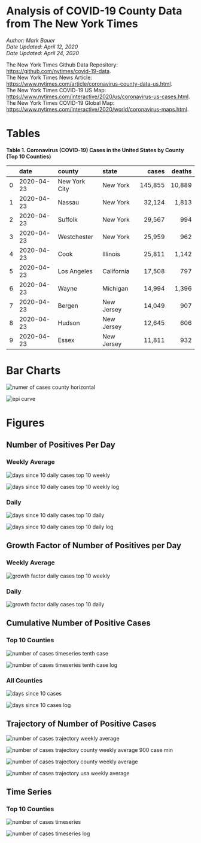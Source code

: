 # Analysis of COVID-19 County Data from The New York Times

*Author: Mark Bauer*  
*Date Updated: April 12, 2020*  
*Date Updated: April 24, 2020*

The New York Times Github Data Repository: https://github.com/nytimes/covid-19-data.   
The New York Times News Article: https://www.nytimes.com/article/coronavirus-county-data-us.html.  
The New York Times COVID-19 US Map: https://www.nytimes.com/interactive/2020/us/coronavirus-us-cases.html.   
The New York Times COVID-19 Global Map: https://www.nytimes.com/interactive/2020/world/coronavirus-maps.html.  


# Tables

**Table 1. Coronavirus (COVID-19) Cases in the United States by County (Top 10 Counties)**

|    | date       | county        | state      | cases   | deaths   |
|---:|:-----------|:--------------|:-----------|--------:|---------:|
|  0 | 2020-04-23 | New York City | New York   | 145,855 | 10,889   |
|  1 | 2020-04-23 | Nassau        | New York   | 32,124  | 1,813    |
|  2 | 2020-04-23 | Suffolk       | New York   | 29,567  | 994      |
|  3 | 2020-04-23 | Westchester   | New York   | 25,959  | 962      |
|  4 | 2020-04-23 | Cook          | Illinois   | 25,811  | 1,142    |
|  5 | 2020-04-23 | Los Angeles   | California | 17,508  | 797      |
|  6 | 2020-04-23 | Wayne         | Michigan   | 14,994  | 1,396    |
|  7 | 2020-04-23 | Bergen        | New Jersey | 14,049  | 907      |
|  8 | 2020-04-23 | Hudson        | New Jersey | 12,645  | 606      |
|  9 | 2020-04-23 | Essex         | New Jersey | 11,811  | 932      | 


# Bar Charts

![numer of cases county horizontal](figures/counties-barh.png)  

![epi curve](figures/epi_curve.png)  


# Figures

##  Number of Positives Per Day

### Weekly Average

![days since 10 daily cases top 10 weekly](figures/10-cases-timeseries-by-county-top-10-weekly.png)

![days since 10 daily cases top 10 weekly log](figures/10-cases-timeseries-by-county-top-10-weekly-log.png) 

### Daily

![days since 10 daily cases top 10 daily](figures/10-cases-timeseries-by-county-top-10-daily.png)

![days since 10 daily cases top 10 daily log](figures/10-cases-timeseries-by-county-top-10-daily-log.png)


##  Growth Factor of Number of Positives per Day

### Weekly Average

![growth factor daily cases top 10 weekly](figures/growth-factor-top-10-weekly.png)

### Daily 

![growth factor daily cases top 10 daily](figures/growth-factor-top-10-daily.png)


## Cumulative Number of Positive Cases  

### Top 10 Counties
![number of cases timeseries tenth case](figures/county-timeseries-tenth-case.png)

![number of cases timeseries tenth case log](figures/county-timeseries-tenth-case-log.png)  

### All Counties
![days since 10 cases](figures/10-cases-timeseries-all-counties.png)

![days since 10 cases log](figures/10-cases-timeseries-all-counties-log.png)


## Trajectory of Number of Positive Cases

![number of cases trajectory weekly average](figures/county-trajectory-weekly-plot.png)   

![number of cases trajectory county weekly average 900 case min](figures/all-counties-trajectory-weekly-plot-labels.png)

![number of cases trajectory county weekly average](figures/all-counties-trajectory-weekly-plot.png) 

![number of cases trajectory usa weekly average](figures/usa-counties-trajectory-weekly-plot.png)


## Time Series

### Top 10 Counties
![number of cases timeseries](figures/county-timeseries-top10.png)

![number of cases timeseries log](figures/county-timeseries-top10-log.png)  



